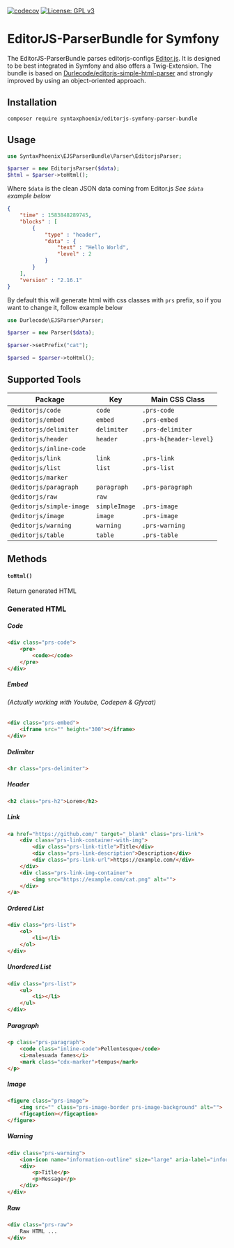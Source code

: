  [![codecov](https://codecov.io/gh/Durlecode/editorjs-simple-html-parser/branch/master/graph/badge.svg?token=OKG54EX9C3)](https://codecov.io/gh/Durlecode/editorjs-simple-html-parser)
 [![License: GPL v3](https://img.shields.io/badge/License-GPLv3-blue.svg)](https://www.gnu.org/licenses/gpl-3.0)
# EditorJS-ParserBundle for Symfony

The EditorJS-ParserBundle parses editorjs-configs [Editor.js](https://editorjs.io/ "Editor.js Homepage"). It is designed to be best integrated in Symfony and also offers a Twig-Extension. The bundle is based on [Durlecode/editorjs-simple-html-parser](https://github.com/Durlecode/editorjs-simple-html-parser) and strongly improved by using an object-oriented approach.

## Installation

```
composer require syntaxphoenix/editorjs-symfony-parser-bundle
```

## Usage

```php
use SyntaxPhoenix\EJSParserBundle\Parser\EditorjsParser;

$parser = new EditorjsParser($data);
$html = $parser->toHtml();
```

Where `$data` is the clean JSON data coming from Editor.js *See `$data` example below*

```json
{
    "time" : 1583848289745,
    "blocks" : [
        {
            "type" : "header",
            "data" : {
                "text" : "Hello World",
                "level" : 2
            }
        }
    ],
    "version" : "2.16.1"
}
```

By default this will generate html with css classes with `prs` prefix, so if you want to change it, follow example below

```php
use Durlecode\EJSParser\Parser;

$parser = new Parser($data);

$parser->setPrefix("cat");

$parsed = $parser->toHtml();
```

## Supported Tools

Package | Key | Main CSS Class
--- | --- | ---
`@editorjs/code` | `code` | `.prs-code`
`@editorjs/embed` | `embed` | `.prs-embed`
`@editorjs/delimiter` | `delimiter` | `.prs-delimiter`
`@editorjs/header` | `header` | `.prs-h{header-level}`
`@editorjs/inline-code` |  | 
`@editorjs/link` | `link` | `.prs-link`
`@editorjs/list` | `list` | `.prs-list`
`@editorjs/marker` |  |
`@editorjs/paragraph` | `paragraph` | `.prs-paragraph`
`@editorjs/raw` | `raw` | 
`@editorjs/simple-image` | `simpleImage` | `.prs-image`
`@editorjs/image` | `image` | `.prs-image`
`@editorjs/warning` | `warning` | `.prs-warning`
`@editorjs/table` | `table` | `.prs-table`

## Methods 

#### `toHtml()`
Return generated HTML

### Generated HTML

##### Code

```html
<div class="prs-code">
    <pre>
        <code></code>
    </pre>
</div>
```

##### Embed 
###### *(Actually working with Youtube, Codepen & Gfycat)*

```html
<div class="prs-embed">
    <iframe src="" height="300"></iframe>
</div>
```

##### Delimiter

```html
<hr class="prs-delimiter">
```

##### Header

```html
<h2 class="prs-h2">Lorem</h2>
```

##### Link

```html
<a href="https://github.com/" target="_blank" class="prs-link">
    <div class="prs-link-container-with-img">
        <div class="prs-link-title">Title</div>
        <div class="prs-link-description">Description</div>
        <div class="prs-link-url">https://example.com/</div>
    </div>
    <div class="prs-link-img-container">
        <img src="https://example.com/cat.png" alt="">
    </div>
</a>
```

##### Ordered List

```html
<div class="prs-list">
    <ol>
        <li></li>
    </ol>
</div>
```

##### Unordered List

```html
<div class="prs-list">
    <ul>
        <li></li>
    </ul>
</div>
```

##### Paragraph

```html
<p class="prs-paragraph">
    <code class="inline-code">Pellentesque</code> 
    <i>malesuada fames</i> 
    <mark class="cdx-marker">tempus</mark>
</p>
```

##### Image

```html
<figure class="prs-image">
    <img src="" class="prs-image-border prs-image-background" alt="">
    <figcaption></figcaption>
</figure>
```

##### Warning

```html
<div class="prs-warning">
    <ion-icon name="information-outline" size="large" aria-label="information outline"></ion-icon>
    <div>
        <p>Title</p>
        <p>Message</p>
    </div>
</div>
```

##### Raw

```html
<div class="prs-raw">
    Raw HTML ...
</div>
```
